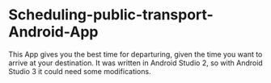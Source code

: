 # Scheduling-public-transport-Android-App
This App gives you the best time for departuring, given the time you want to arrive at your destination. It was written 
in Android Studio 2, so with Android Studio 3 it could need some modifications.
